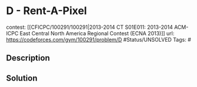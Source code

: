 # D - Rent-A-Pixel

contest: [[CFICPC/100291/100291|2013-2014 CT S01E011: 2013-2014 ACM-ICPC East Central North America Regional Contest (ECNA 2013)]]
url: https://codeforces.com/gym/100291/problem/D
#Status/UNSOLVED
Tags: #

## Description

## Solution


